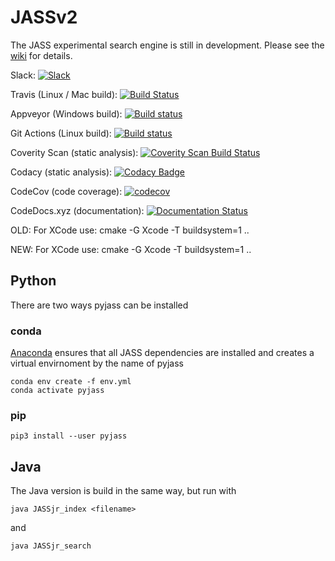 # JASSv2
The JASS experimental search engine is still in development.  Please see the [wiki](../../wiki) for details.

Slack: <a href=https://join.slack.com/t/jassv2/shared_invite/MjE3NzUwNjA2ODM2LTE1MDEwMzQ0NjItMTdiMWFjMjYyNg><img src="https://img.shields.io/badge/slack-talk-brightgreen.svg?style=flatulance" alt="Slack"></a>

Travis (Linux / Mac build): [![Build Status](https://travis-ci.org/andrewtrotman/JASSv2.svg?branch=master)](https://travis-ci.org/andrewtrotman/JASSv2)

Appveyor (Windows build): [![Build status](https://ci.appveyor.com/api/projects/status/sbrjp3l39qf16h2x?svg=true)](https://ci.appveyor.com/project/andrewtrotman/jassv2-rjk8n)

Git Actions (Linux build): [![Build status](https://github.com/andrewtrotman/JASSv2/workflows/Build/badge.svg)](https://github.com/andrewtrotman/JASSv2/actions)

Coverity Scan (static analysis): [![Coverity Scan Build Status](https://scan.coverity.com/projects/11022/badge.svg)](https://scan.coverity.com/projects/jassv2)

Codacy (static analysis): [![Codacy Badge](https://api.codacy.com/project/badge/Grade/01c46a3d10e440f9b54a237889f8326b)](https://www.codacy.com/app/andrewtrotman/JASSv2?utm_source=github.com&amp;utm_medium=referral&amp;utm_content=andrewtrotman/JASSv2&amp;utm_campaign=Badge_Grade)

CodeCov (code coverage): [![codecov](https://codecov.io/gh/andrewtrotman/JASSv2/branch/master/graph/badge.svg)](https://codecov.io/gh/andrewtrotman/JASSv2)

CodeDocs.xyz (documentation): [![Documentation Status](https://codedocs.xyz/andrewtrotman/JASSv2.svg)](https://codedocs.xyz/andrewtrotman/JASSv2/)

OLD:
For XCode use:
cmake -G Xcode -T buildsystem=1 ..

NEW:
For XCode use:
cmake -G Xcode -T buildsystem=1 ..


## Python ##

There are two ways pyjass can be installed

### conda ####

[Anaconda](https://docs.anaconda.com/anaconda/install/index.html) ensures that all JASS dependencies are installed and creates a virtual envirnoment by the name of pyjass

	conda env create -f env.yml
    conda activate pyjass

### pip ####

	pip3 install --user pyjass

## Java ##
The Java version is build in the same way, but run with 

	java JASSjr_index <filename>

and

	java JASSjr_search
